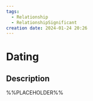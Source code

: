 ```yaml
---
tags:
  - Relationship
  - RelationshipSignificant
creation date: 2024-01-24 20:26
---
```

# Dating

## Description

%%PLACEHOLDER%%
